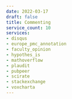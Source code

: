 ```yaml
---
date: 2022-03-17
draft: false
title: Commenting
service_count: 10
services:
- disqus
- europe_pmc_annotation
- faculty_opinion
- hypothes_is
- mathoverflow
- plaudit
- pubpeer
- scirate
- stackexchange
- voxcharta
---
```



